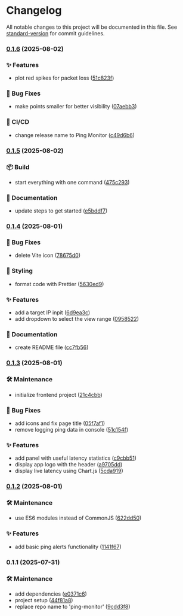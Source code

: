 # Changelog

All notable changes to this project will be documented in this file. See [standard-version](https://github.com/conventional-changelog/standard-version) for commit guidelines.

### [0.1.6](https://github.com/OleksandrZadvornyi/ping-monitor/compare/v0.1.5...v0.1.6) (2025-08-02)


### ✨ Features

* plot red spikes for packet loss ([51c823f](https://github.com/OleksandrZadvornyi/ping-monitor/commit/51c823f605f45081224f42507e07b53b732c4719))


### 🐛 Bug Fixes

* make points smaller for better visibility ([07aebb3](https://github.com/OleksandrZadvornyi/ping-monitor/commit/07aebb3723aeb33f2ca6ced31c71772e8cdc66c6))


### 👷 CI/CD

* change release name to Ping Monitor ([c49d6b6](https://github.com/OleksandrZadvornyi/ping-monitor/commit/c49d6b6f4923e31a842c4b83af0c6015a853d7e1))

### [0.1.5](https://github.com/OleksandrZadvornyi/ping-monitor/compare/v0.1.4...v0.1.5) (2025-08-02)


### 📦 Build

* start everything with one command ([475c293](https://github.com/OleksandrZadvornyi/ping-monitor/commit/475c293be87ca72ea14364ef28d3a58ba725e714))


### 📝 Documentation

* update steps to get started ([e5bddf7](https://github.com/OleksandrZadvornyi/ping-monitor/commit/e5bddf7130d88e2fc670a822ec2e183da13c78ed))

### [0.1.4](https://github.com/OleksandrZadvornyi/ping-monitor/compare/v0.1.3...v0.1.4) (2025-08-01)


### 🐛 Bug Fixes

* delete Vite icon ([78675d0](https://github.com/OleksandrZadvornyi/ping-monitor/commit/78675d0fbae97a95d58891701f36ffdc3ab2b802))


### 💄 Styling

* format code with Prettier ([5630ed9](https://github.com/OleksandrZadvornyi/ping-monitor/commit/5630ed9ba4326017e459c8b326362fb87eba6f75))


### ✨ Features

* add a target IP inpit ([6d9ea3c](https://github.com/OleksandrZadvornyi/ping-monitor/commit/6d9ea3c10e08cb1058dd8cef3a19f3fef7c4a26a))
* add dropdown to select the view range ([0958522](https://github.com/OleksandrZadvornyi/ping-monitor/commit/09585225e40a3131334dbc488eb9a3be7613e582))


### 📝 Documentation

* create README file ([cc7fb56](https://github.com/OleksandrZadvornyi/ping-monitor/commit/cc7fb56b8c086938e1f4ef25cd379d10adf5a371))

### [0.1.3](https://github.com/OleksandrZadvornyi/ping-monitor/compare/v0.1.2...v0.1.3) (2025-08-01)


### 🛠 Maintenance

* initialize frontend project ([21c4cbb](https://github.com/OleksandrZadvornyi/ping-monitor/commit/21c4cbb9b5e823a9eef8972d361705ae699f6594))


### 🐛 Bug Fixes

* add icons and fix page title ([05f7af1](https://github.com/OleksandrZadvornyi/ping-monitor/commit/05f7af1ab742d0adbd78ed9f451c54a71498ed82))
* remove logging ping data in console ([51c154f](https://github.com/OleksandrZadvornyi/ping-monitor/commit/51c154f7fec730fd20b1fd81263aa39b7a1c9e12))


### ✨ Features

* add panel with useful latency statistics ([c9cbb51](https://github.com/OleksandrZadvornyi/ping-monitor/commit/c9cbb518b81cd091ddf9f94a5c75e7c1e1dad18a))
* display app logo with the header ([a9705dd](https://github.com/OleksandrZadvornyi/ping-monitor/commit/a9705ddafe25f767c5514926c4d091a9efe12508))
* display live latency using Chart.js ([5cda919](https://github.com/OleksandrZadvornyi/ping-monitor/commit/5cda9193c2bf3ad89d7a161bdd41c5939292d30c))

### [0.1.2](https://github.com/OleksandrZadvornyi/ping-monitor/compare/v0.1.1...v0.1.2) (2025-08-01)


### 🛠 Maintenance

* use ES6 modules instead of CommonJS ([622dd50](https://github.com/OleksandrZadvornyi/ping-monitor/commit/622dd504bf7e1da78c5867557615649308771a61))


### ✨ Features

* add basic ping alerts functionality ([1141f67](https://github.com/OleksandrZadvornyi/ping-monitor/commit/1141f678214a6f5c6aae6b082d84a2c72dddbd21))

### 0.1.1 (2025-07-31)


### 🛠 Maintenance

* add dependencies ([e0371c6](https://github.com/OleksandrZadvornyi/ping-monitor/commit/e0371c60fa3fd9bba1ad692c490040af776975e6))
* project setup ([44f81a8](https://github.com/OleksandrZadvornyi/ping-monitor/commit/44f81a8fd4325a851cbe0957d58e709f1b133a79))
* replace repo name to 'ping-monitor' ([9cdd3f8](https://github.com/OleksandrZadvornyi/ping-monitor/commit/9cdd3f8779e7fe0825e4c35ceb09f49f297ffbfd))
